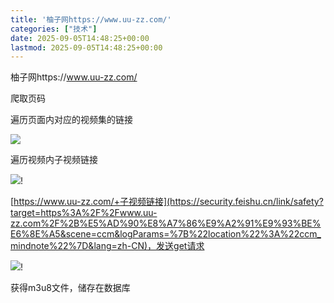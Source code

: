 ```yaml
---
title: '柚子网https://www.uu-zz.com/'
categories: ["技术"]
date: 2025-09-05T14:48:25+00:00
lastmod: 2025-09-05T14:48:25+00:00
---
```


柚子网https://www.uu-zz.com/

爬取页码

遍历页面内对应的视频集的链接

![](https://internal-api-drive-stream.feishu.cn/space/api/box/stream/download/preview/O1YCbvbQBoiZYHxxbO7cqOi6nKb?preview_type=16)

遍历视频内子视频链接

![](https://internal-api-drive-stream.feishu.cn/space/api/box/stream/download/preview/CKMPbtR4souEnDxWowNcxAuenNc?preview_type=16)!

[https://www.uu-zz.com/+子视频链接](https://security.feishu.cn/link/safety?target=https%3A%2F%2Fwww.uu-zz.com%2F%2B%E5%AD%90%E8%A7%86%E9%A2%91%E9%93%BE%E6%8E%A5&scene=ccm&logParams=%7B%22location%22%3A%22ccm_mindnote%22%7D&lang=zh-CN)，发送get请求

![](https://internal-api-drive-stream.feishu.cn/space/api/box/stream/download/preview/ClLDbx3s5o29xpxWKrncnG3Enzg?preview_type=16)!

获得m3u8文件，储存在数据库
